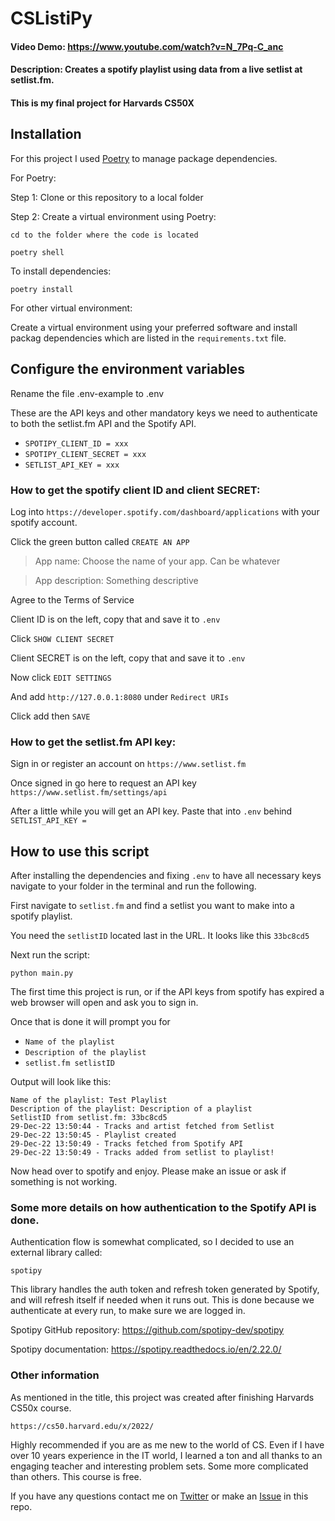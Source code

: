 # CSListiPy

#### Video Demo:  https://www.youtube.com/watch?v=N_7Pq-C_anc
#### Description: Creates a spotify playlist using data from a live setlist at setlist.fm. 
#### This is my final project for Harvards CS50X

## Installation
For this project I used [Poetry](https://python-poetry.org/) to manage package dependencies.

For Poetry:

Step 1:
Clone or  this repository to a local folder

Step 2:
Create a virtual environment using Poetry:


`cd to the folder where the code is located`
```
poetry shell
```
To install dependencies:
```
poetry install
```

For other virtual environment:

Create a virtual environment using your preferred software and install packag
dependencies which are listed in the `requirements.txt` file.

## Configure the environment variables

Rename the file .env-example to .env

These are the API keys and other mandatory keys we 
need to authenticate to both the setlist.fm API and the Spotify API.

- `SPOTIPY_CLIENT_ID = xxx`
- `SPOTIPY_CLIENT_SECRET = xxx`
- `SETLIST_API_KEY = xxx`


### How to get the spotify client ID and client SECRET:

Log into `https://developer.spotify.com/dashboard/applications` with your
spotify account.

Click the green button called `CREATE AN APP`

>App name: Choose the name of your app. Can be whatever

>App description: Something descriptive

Agree to the Terms of Service

Client ID is on the left, copy that and save it to `.env`

Click `SHOW CLIENT SECRET`

Client SECRET is on the left, copy that and save it to `.env`

Now click `EDIT SETTINGS`

And add `http://127.0.0.1:8080` under `Redirect URIs`

Click add then `SAVE`

### How to get the setlist.fm API key:

Sign in or register an account on `https://www.setlist.fm`

Once signed in go here to request an API key `https://www.setlist.fm/settings/api`

After a little while you will get an API key. Paste that into `.env`
behind `SETLIST_API_KEY = `


## How to use this script

After installing the dependencies and fixing `.env` to have all necessary keys 
navigate to your folder in the terminal and run the following.

First navigate to `setlist.fm` and find a setlist you want to make into a 
spotify playlist.

You need the `setlistID` located last in the URL. It looks like this `33bc8cd5`

Next run the script:

`python main.py`

The first time this project is run, or if the API keys from spotify has expired
a web browser will open and ask you to sign in.

Once that is done it will prompt you for
- `Name of the playlist`
- `Description of the playlist`
- `setlist.fm setlistID`

Output will look like this:

```
Name of the playlist: Test Playlist
Description of the playlist: Description of a playlist
SetlistID from setlist.fm: 33bc8cd5
29-Dec-22 13:50:44 - Tracks and artist fetched from Setlist
29-Dec-22 13:50:45 - Playlist created
29-Dec-22 13:50:49 - Tracks fetched from Spotify API
29-Dec-22 13:50:49 - Tracks added from setlist to playlist!
```

Now head over to spotify and enjoy. Please make an issue or ask if something is not working.

### Some more details on how authentication to the Spotify API is done.

Authentication flow is somewhat complicated, so I decided to use an
external library called:

`spotipy`

This library handles the auth token and refresh token generated by Spotify,
and will refresh itself if needed when it runs out. This is done because we authenticate at every run,
to make sure we are logged in.

Spotipy GitHub repository: https://github.com/spotipy-dev/spotipy

Spotipy documentation: https://spotipy.readthedocs.io/en/2.22.0/

### Other information

As mentioned in the title, this project was created after finishing Harvards
CS50x course.

`https://cs50.harvard.edu/x/2022/`

Highly recommended if you are as me new to the world of CS. Even if I have over 10 years
experience in the IT world, I learned a ton and all thanks to an engaging teacher 
and interesting problem sets. Some more complicated than others. This course is free.

If you have any questions contact me on [Twitter](https://twitter.com/andreaslofs) or 
make an [Issue](https://github.com/lofsgaard/CSListiPy/issues) in this repo.


